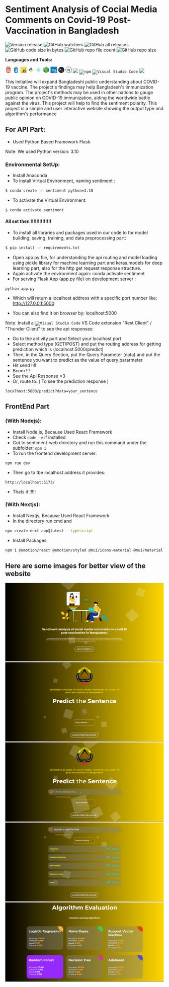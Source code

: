 # Sentiment Analysis of Cocial Media Comments on Covid-19 Post-Vaccination in Bangladesh

![Version release](https://img.shields.io/badge/Version-v1.00-green)
<img alt="GitHub watchers" src="https://img.shields.io/github/watchers/shimanto-rehman/Sentiment-Analysis-of-Social-Media-Comments-on-Covid-19-Post-Vaccination-in-Bangladesh?style=social">
![GitHub all releases](https://img.shields.io/github/downloads/shimanto-rehman/Sentiment-Analysis-of-Social-Media-Comments-on-Covid-19-Post-Vaccination-in-Bangladesh/total)
![GitHub code size in bytes](https://img.shields.io/github/languages/code-size/shimanto-rehman/Sentiment-Analysis-of-Social-Media-Comments-on-Covid-19-Post-Vaccination-in-Bangladesh?style=social)
![GitHub repo file count](https://img.shields.io/github/directory-file-count/shimanto-rehman/Sentiment-Analysis-of-Social-Media-Comments-on-Covid-19-Post-Vaccination-in-Bangladesh?style=social)
![GitHub repo size](https://img.shields.io/github/repo-size/shimanto-rehman/Sentiment-Analysis-of-Social-Media-Comments-on-Covid-19-Post-Vaccination-in-Bangladesh?style=social)

**Languages and Tools:**

<code><img height="20" src="https://raw.githubusercontent.com/github/explore/80688e429a7d4ef2fca1e82350fe8e3517d3494d/topics/html/html.png"></code>
<code><img height="20" src="https://raw.githubusercontent.com/github/explore/80688e429a7d4ef2fca1e82350fe8e3517d3494d/topics/css/css.png"></code>
<code><img height="20" src="https://raw.githubusercontent.com/github/explore/80688e429a7d4ef2fca1e82350fe8e3517d3494d/topics/javascript/javascript.png"></code>
<code><img height="20" src="https://raw.githubusercontent.com/github/explore/80688e429a7d4ef2fca1e82350fe8e3517d3494d/topics/python/python.png"></code>
<code><img height="20" src="https://raw.githubusercontent.com/github/explore/80688e429a7d4ef2fca1e82350fe8e3517d3494d/topics/react/react.png"></code>
<code><img height="20" src="https://raw.githubusercontent.com/github/explore/80688e429a7d4ef2fca1e82350fe8e3517d3494d/topics/nodejs/nodejs.png"></code>
<code><img height="20" src="https://raw.githubusercontent.com/github/explore/80688e429a7d4ef2fca1e82350fe8e3517d3494d/topics/typescript/typescript.png"></code>
<code><img height="20" src="https://raw.githubusercontent.com/github/explore/80688e429a7d4ef2fca1e82350fe8e3517d3494d/topics/terminal/terminal.png"></code>
<code><img height="20" color="white" src="https://raw.githubusercontent.com/devicons/devicon/v2.15.1/icons/nextjs/nextjs-line.svg"></code>
<code><img height="20" src="https://github.com/get-icon/geticon/raw/master/icons/git-icon.svg"></code>
<code><img height="20" src="https://github.com/get-icon/geticon/raw/master/icons/npm.svg" alt="npm"></code>
<code><img height="20" src="https://github.com/get-icon/geticon/raw/master/icons/visual-studio-code.svg" alt="Visual Studio Code"></code>
<code><img height="20" src="https://github.com/get-icon/geticon/raw/master/icons/flask.svg"></code>

This Initiative will expand Bangladeshi public understanding about COVID-19 vaccine. The project's findings may help Bangladesh's immunization program. The project's methods may be used in other nations to gauge public opinion on COVID-19 immunization, aiding the worldwide battle against the virus. This project will help to find the sentiment polarity. This project is a simple and user interactive website showing the output type and algorithm's performance

## For API Part:
- Used Python Based Framework Flask. 

Note: We used Python version: 3.10
### Environmental SetUp:
- Install Anaconda
- To install Virtual Environment, naming sentiment :
```bash
$ conda create -n sentiment python=3.10
```
- To activate the Virtual Environment: 
```bash
$ conda activate sentiment
```
#### All set then !!!!!!!!!!!!!!
- To install all libraries and packages used in our code to for model building, saving, training, and data preprocessing part:
```bash
$ pip install -r requirements.txt
```

- Open app.py file, for understanding the api routing and model loading using pickle library for machine learning part and keras.models for deep learning part, also for the http get request response structure.
- Again activate the environment again: conda activate sentiment
- For serving Flask App (app.py file) on development server : 
```
python app.py
````
- Which will return a localhost address with a specific port number like:  http://127.0.0.1:5000 <Your Port>

- You can also find it on browser by: localhost:5000

Note: Install a <code><img height="20" src="https://github.com/get-icon/geticon/raw/master/icons/visual-studio-code.svg" alt="Visual Studio Code"></code> VS Code extension "Rest Client" / "Thunder Client" to see the api responses:
 - Go to the activity part and Select your localhost port
 - Select method type (GET/POST) and put the routing address for getting prediction which is (localhost:5000/predict)
 - Then, in the Query Section, put the Query Parameter (data) and put the sentence you want to predict as the value of query pararmeter
 - Hit send !!!!
 - Boom !!!
 - See the Api Response <3
 - Or, route to: ( To see the prediction response )
 ```
 localhost:5000/predict?data=your_sentence
 ```
## FrontEnd Part 
### (With Nodejs):
 - Install Node.js, Because Used React Framework
 - Check ```node -v``` if installed
 - Got to sentiment-web directory and run this command under the subfolder: 
 ```npm i```
 - To run the frontend development server: 
 ```
 npm run dev
 ```
 - Then go to tbe localhost address it provides: 
  ```
  http://localhost:5173/
  ```
 - Thats it !!!!!

### (With Nextjs):
 - Install Nextjs, Because Used React Framework
 - In the directory run cmd and 
 ```bash
 npx create-next-app@latest --typescript
 ```
 - Install Packages: 
 ```bash
 npm i @emotion/react @emotion/styled @mui/icons-material @mui/material
 ```
 
 ## Here are some images for better view of the website
 <img src="screenshots/Intro.png"/>
 <img src="screenshots/Predict.png"/>
 <img src="screenshots/Input.png"/>
 <img src="screenshots/Output.png"/>
 <img src="screenshots/Algorithm.png"/>
